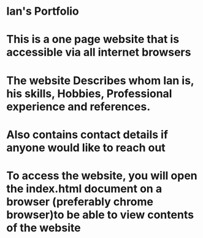 # Ian's Portfolio
# This is a  one page website that is accessible via all internet browsers
# The website Describes whom Ian is, his skills, Hobbies, Professional experience and references.
# Also contains contact details if anyone would like to reach out
# To access the website, you will open the index.html document on a browser (preferably chrome browser)to be able to view contents of the website

